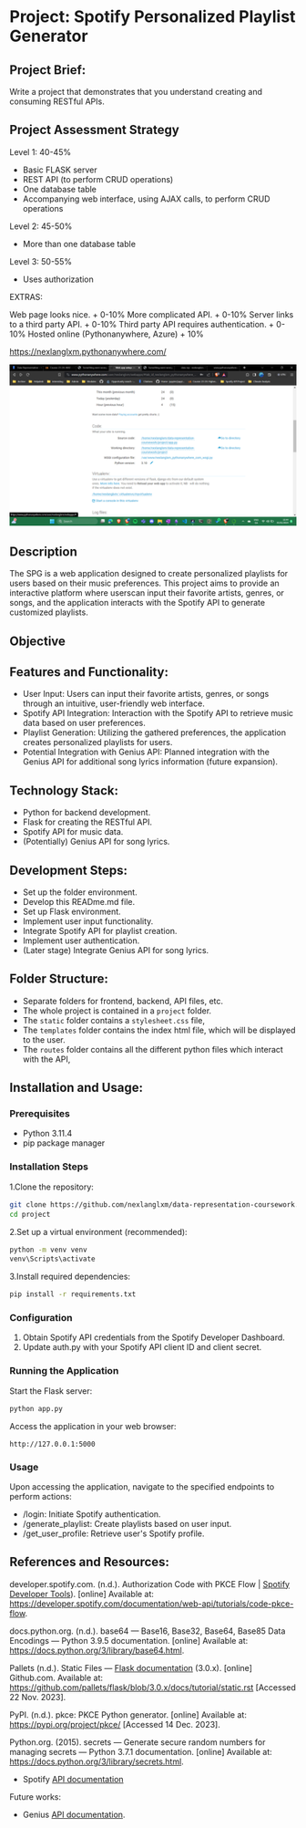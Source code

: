 # Project: Spotify Personalized Playlist Generator

## **Project Brief:**

Write a project that demonstrates that you understand creating and consuming RESTful APIs.

## Project Assessment Strategy

Level 1: 40-45%

- Basic FLASK server
- REST API (to perform CRUD operations)
- One database table
- Accompanying web interface, using AJAX calls, to perform CRUD operations

Level 2: 45-50%

- More than one database table

Level 3: 50-55%

- Uses authorization

EXTRAS:

Web page looks nice.                        + 0-10%
More complicated API.                       + 0-10%
Server links to a third party API.          + 0-10%
Third party API requires authentication.    + 0-10%
Hosted online (Pythonanywhere, Azure)       + 10%

<https://nexlanglxm.pythonanywhere.com/>

![current python anywhere](image.png)

## **Description**

The SPG is a web application designed to create personalized playlists for users based on their music preferences. This project aims to provide an interactive platform where userscan input their favorite artists, genres, or songs, and the application interacts with the Spotify API to generate customized playlists.

## **Objective**

## **Features and Functionality:**

- User Input: Users can input their favorite artists, genres, or songs through an intuitive, user-friendly web interface.
- Spotify API Integration: Interaction with the Spotify API to retrieve music data based on user preferences.
- Playlist Generation: Utilizing the gathered preferences, the application creates personalized playlists for users.
- Potential Integration with Genius API: Planned integration with the Genius API for additional song lyrics information (future expansion).

## **Technology Stack:**

- Python for backend development.
- Flask for creating the RESTful API.
- Spotify API for music data.
- (Potentially) Genius API for song lyrics.

## **Development Steps:**

- Set up the folder environment.
- Develop this READme.md file.
- Set up Flask environment.
- Implement user input functionality.
- Integrate Spotify API for playlist creation.
- Implement user authentication.
- (Later stage) Integrate Genius API for song lyrics.

## **Folder Structure:**

- Separate folders for frontend, backend, API files, etc.
- The whole project is contained in a `project` folder.
- The `static` folder contains a `stylesheet.css` file,
- The `templates` folder contains the index html file, which will be displayed to the user.
- The `routes` folder contains all the different python files which interact with the API,

## **Installation and Usage:**

### Prerequisites

- Python 3.11.4
- pip package manager

### Installation Steps

1.Clone the repository:

```bash
git clone https://github.com/nexlanglxm/data-representation-coursework.git
cd project
```

2.Set up a virtual environment (recommended):

```bash
python -m venv venv
venv\Scripts\activate
```

3.Install required dependencies:

```bash
pip install -r requirements.txt
```

### Configuration

1. Obtain Spotify API credentials from the Spotify Developer Dashboard.
2. Update auth.py with your Spotify API client ID and client secret.

### Running the Application

Start the Flask server:

```bash
python app.py
```

Access the application in your web browser:

```arduino
http://127.0.0.1:5000
```

### Usage

Upon accessing the application, navigate to the specified endpoints to perform actions:

- /login: Initiate Spotify authentication.
- /generate_playlist: Create playlists based on user input.
- /get_user_profile: Retrieve user's Spotify profile.

## **References and Resources:**

developer.spotify.com. (n.d.). Authorization Code with PKCE Flow | [Spotify Developer Tools](https://developer.spotify.com/)). [online] Available at: https://developer.spotify.com/documentation/web-api/tutorials/code-pkce-flow.

docs.python.org. (n.d.). base64 — Base16, Base32, Base64, Base85 Data Encodings — Python 3.9.5 documentation. [online] Available at: https://docs.python.org/3/library/base64.html.

Pallets (n.d.). Static Files — [Flask documentation](https://github.com/pallets/flask/blob/3.0.x/docs/tutorial/static.rst) (3.0.x). [online] Github.com. Available at: https://github.com/pallets/flask/blob/3.0.x/docs/tutorial/static.rst [Accessed 22 Nov. 2023].

PyPI. (n.d.). pkce: PKCE Python generator. [online] Available at: https://pypi.org/project/pkce/ [Accessed 14 Dec. 2023].

Python.org. (2015). secrets — Generate secure random numbers for managing secrets — Python 3.7.1 documentation. [online] Available at: https://docs.python.org/3/library/secrets.html.

- Spotify [API documentation](https://any-api.com/spotify_com/spotify_com/docs/API_Description)

Future works:
- Genius [API documentation](https://rapidapi.com/Glavier/api/genius-song-lyrics1/).
